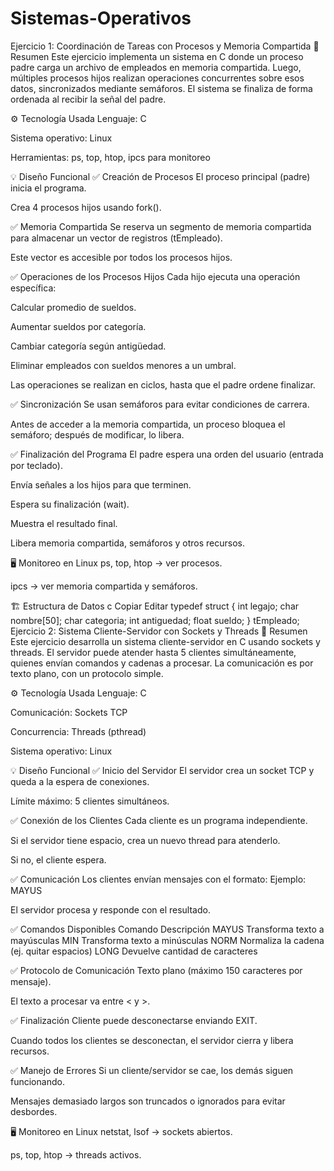 # Sistemas-Operativos

Ejercicio 1: Coordinación de Tareas con Procesos y Memoria Compartida
📝 Resumen
Este ejercicio implementa un sistema en C donde un proceso padre carga un archivo de empleados en memoria compartida. Luego, múltiples procesos hijos realizan operaciones concurrentes sobre esos datos, sincronizados mediante semáforos. El sistema se finaliza de forma ordenada al recibir la señal del padre.

⚙ Tecnología Usada
Lenguaje: C

Sistema operativo: Linux 

Herramientas: ps, top, htop, ipcs para monitoreo

💡 Diseño Funcional
✅ Creación de Procesos
El proceso principal (padre) inicia el programa.

Crea 4 procesos hijos usando fork().

✅ Memoria Compartida
Se reserva un segmento de memoria compartida para almacenar un vector de registros (tEmpleado).

Este vector es accesible por todos los procesos hijos.

✅ Operaciones de los Procesos Hijos
Cada hijo ejecuta una operación específica:

Calcular promedio de sueldos.

Aumentar sueldos por categoría.

Cambiar categoría según antigüedad.

Eliminar empleados con sueldos menores a un umbral.

Las operaciones se realizan en ciclos, hasta que el padre ordene finalizar.

✅ Sincronización
Se usan semáforos para evitar condiciones de carrera.

Antes de acceder a la memoria compartida, un proceso bloquea el semáforo; después de modificar, lo libera.

✅ Finalización del Programa
El padre espera una orden del usuario (entrada por teclado).

Envía señales a los hijos para que terminen.

Espera su finalización (wait).

Muestra el resultado final.

Libera memoria compartida, semáforos y otros recursos.

🖥 Monitoreo en Linux
ps, top, htop → ver procesos.

ipcs → ver memoria compartida y semáforos.

🏗 Estructura de Datos
c
Copiar
Editar
typedef struct {
    int legajo;
    char nombre[50];
    char categoria;
    int antiguedad;
    float sueldo;
} tEmpleado;
Ejercicio 2: Sistema Cliente-Servidor con Sockets y Threads
📝 Resumen
Este ejercicio desarrolla un sistema cliente-servidor en C usando sockets y threads.
El servidor puede atender hasta 5 clientes simultáneamente, quienes envían comandos y cadenas a procesar. La comunicación es por texto plano, con un protocolo simple.

⚙ Tecnología Usada
Lenguaje: C

Comunicación: Sockets TCP

Concurrencia: Threads (pthread)

Sistema operativo: Linux

💡 Diseño Funcional
✅ Inicio del Servidor
El servidor crea un socket TCP y queda a la espera de conexiones.

Límite máximo: 5 clientes simultáneos.

✅ Conexión de los Clientes
Cada cliente es un programa independiente.

Si el servidor tiene espacio, crea un nuevo thread para atenderlo.

Si no, el cliente espera.

✅ Comunicación
Los clientes envían mensajes con el formato:
<COMANDO> <TEXTO>
Ejemplo: MAYUS <hola mundo>

El servidor procesa y responde con el resultado.

✅ Comandos Disponibles
Comando	Descripción
MAYUS	Transforma texto a mayúsculas
MIN	Transforma texto a minúsculas
NORM	Normaliza la cadena (ej. quitar espacios)
LONG	Devuelve cantidad de caracteres

✅ Protocolo de Comunicación
Texto plano (máximo 150 caracteres por mensaje).

El texto a procesar va entre < y >.

✅ Finalización
Cliente puede desconectarse enviando EXIT.

Cuando todos los clientes se desconectan, el servidor cierra y libera recursos.

✅ Manejo de Errores
Si un cliente/servidor se cae, los demás siguen funcionando.

Mensajes demasiado largos son truncados o ignorados para evitar desbordes.

🖥 Monitoreo en Linux
netstat, lsof → sockets abiertos.

ps, top, htop → threads activos.
